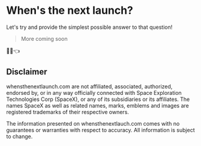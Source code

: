 # When's the next launch?

Let's try and provide the simplest possible answer to that question!

> More coming soon

<!-- i wonder how i'll make this more automated after launches? oh well, for now it's 2021-05-23 -->

🚀⏰👈

## Disclaimer

whensthenextlaunch.com are not affiliated, associated, authorized,
endorsed by, or in any way officially connected with Space Exploration
Technologies Corp (SpaceX), or any of its subsidiaries or its affiliates.
The names SpaceX as well as related names, marks, emblems and images are
registered trademarks of their respective owners.

The information presented on whensthenextlauch.com comes with no
guarantees or warranties with respect to accuracy. All information is
subject to change.
